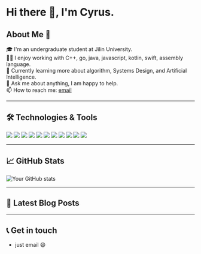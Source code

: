 # Hi there 👋, I'm Cyrus.


## About Me 🚀
🎓 I'm an undergraduate student at Jilin University. <br>
👨‍💻 I enjoy working with C++, go, java, javascript, kotlin, swift, assembly language. <br>
🌱 Currently learning more about algorithm, Systems Design, and Artificial Intelligence. <br>
💬 Ask me about anything, I am happy to help. <br>
📫 How to reach me: [email](mailto:songtianyi03@gmail.com)

---

## 🛠️ Technologies & Tools
![](https://img.shields.io/badge/OS-Linux-informational?style=flat&logo=linux&logoColor=white&color=2bbc8a)
![](https://img.shields.io/badge/Editor-Neovim-informational?style=flat&logo=neovim&logoColor=white&color=2bbc8a)
![](https://img.shields.io/badge/Code-Go-informational?style=flat&logo=go&logoColor=white&color=2bbc8a)
![](https://img.shields.io/badge/Code-Java-informational?style=flat&logo=java&logoColor=white&color=2bbc8a)
![](https://img.shields.io/badge/Code-Kotlin-informational?style=flat&logo=kotlin&logoColor=white&color=2bbc8a)
![](https://img.shields.io/badge/Code-Swift-informational?style=flat&logo=swift&logoColor=white&color=2bbc8a)
![](https://img.shields.io/badge/Code-C++-informational?style=flat&logo=cplusplus&logoColor=white&color=2bbc8a)
![](https://img.shields.io/badge/Code-C-informational?style=flat&logo=c&logoColor=white&color=2bbc8a)
![](https://img.shields.io/badge/Code-Rust-informational?style=flat&logo=rust&logoColor=white&color=2bbc8a)
![](https://img.shields.io/badge/Code-JavaScript-informational?style=flat&logo=javascript&logoColor=white&color=2bbc8a)
![](https://img.shields.io/badge/Code-Python-informational?style=flat&logo=python&logoColor=white&color=2bbc8a)
<!-- Add more -->

---

## 📈 GitHub Stats

![Your GitHub stats](https://github-readme-stats.vercel.app/api?username=SunshineValley&show_icons=true&theme=radical)

---

## 📝 Latest Blog Posts

<!-- BLOG-POST-LIST:START -->
<!-- BLOG-POST-LIST:END -->

---

## 📞 Get in touch
- just email 😄

